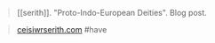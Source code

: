 > [[serith]]. "Proto-Indo-European Deities". Blog post.

> [ceisiwrserith.com](http://www.ceisiwrserith.com/pier/deities.htm)
> #have 